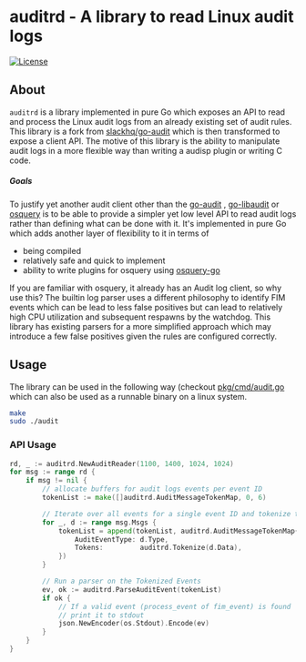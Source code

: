 # auditrd - A library to read Linux audit logs

[![License](http://img.shields.io/badge/license-MIT-blue.svg?style=flat-square)](http://opensource.org/licenses/MIT)

## About

`auditrd` is a library implemented in pure Go which exposes an API to read and
process the Linux audit logs from an already existing set of audit rules. This
library is a fork from [slackhq/go-audit](https://github.com/slackhq/go-audit/)
which is then transformed to expose a client API. The motive of this library is
the ability to manipulate audit logs in a more flexible way than writing a
audisp plugin or writing C code.

##### Goals

To justify yet another audit client other than the [go-audit](https://github.com/slackhq/go-audit/)
, [go-libaudit](github.com/elastic/go-libaudit) or
[osquery](https://github.com/osquery/osquery]) is to be able to provide a
simpler yet low level API to read audit logs rather than defining what can be
done with it. It's implemented in pure Go which adds another layer of
flexibility to it in terms of
* being compiled
* relatively safe and quick to implement
* ability to write plugins for osquery using [osquery-go](https://github.com/osquery/osquery-go)

If you are familiar with osquery, it already has an Audit log client, so why use
this? The builtin log parser uses a different philosophy to identify FIM events
which can be lead to less false positives but can lead to relatively high CPU
utilization and subsequent respawns by the watchdog. This library has existing
parsers for a more simplified approach which may introduce a few false positives
given the rules are configured correctly.

## Usage

The library can be used in the following way (checkout
[pkg/cmd/audit.go](./pkg/cmd/audit.go) which can also be used as a runnable
binary on a linux system.

```sh
make
sudo ./audit
```

### API Usage
```go
rd, _ := auditrd.NewAuditReader(1100, 1400, 1024, 1024)
for msg := range rd {
    if msg != nil {
        // allocate buffers for audit logs events per event ID
        tokenList := make([]auditrd.AuditMessageTokenMap, 0, 6)

        // Iterate over all events for a single event ID and tokenize them
        for _, d := range msg.Msgs {
            tokenList = append(tokenList, auditrd.AuditMessageTokenMap{
                AuditEventType: d.Type,
                Tokens:         auditrd.Tokenize(d.Data),
            })
        }

        // Run a parser on the Tokenized Events
        ev, ok := auditrd.ParseAuditEvent(tokenList)
        if ok {
            // If a valid event (process_event of fim_event) is found
            // print it to stdout
            json.NewEncoder(os.Stdout).Encode(ev)
        }
    }
}
```
